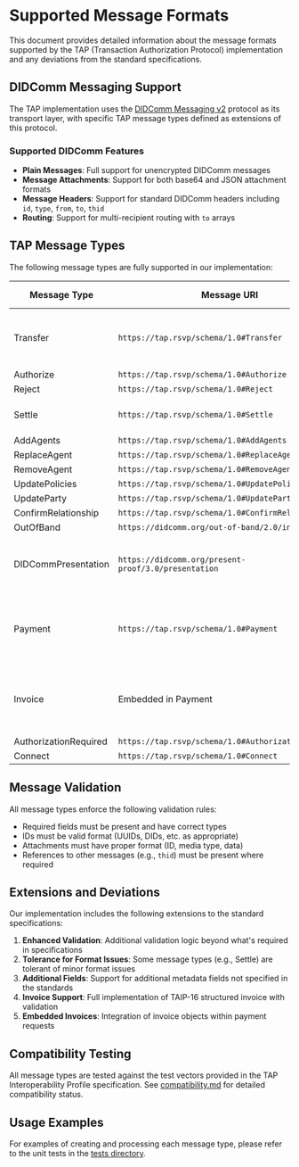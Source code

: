 # Supported Message Formats

This document provides detailed information about the message formats supported by the TAP (Transaction Authorization Protocol) implementation and any deviations from the standard specifications.

## DIDComm Messaging Support

The TAP implementation uses the [DIDComm Messaging v2](https://identity.foundation/didcomm-messaging/spec/) protocol as its transport layer, with specific TAP message types defined as extensions of this protocol.

### Supported DIDComm Features

- **Plain Messages**: Full support for unencrypted DIDComm messages
- **Message Attachments**: Support for both base64 and JSON attachment formats
- **Message Headers**: Support for standard DIDComm headers including `id`, `type`, `from`, `to`, `thid`
- **Routing**: Support for multi-recipient routing with `to` arrays

## TAP Message Types

The following message types are fully supported in our implementation:

| Message Type | Message URI | Standard Compliance | Notes |
|--------------|-------------|---------------------|-------|
| Transfer | `https://tap.rsvp/schema/1.0#Transfer` | Full | Supports both object and string representations of AssetId |
| Authorize | `https://tap.rsvp/schema/1.0#Authorize` | Full | - |
| Reject | `https://tap.rsvp/schema/1.0#Reject` | Full | - |
| Settle | `https://tap.rsvp/schema/1.0#Settle` | Full | Implementation is tolerant of format issues |
| AddAgents | `https://tap.rsvp/schema/1.0#AddAgents` | Full | - |
| ReplaceAgent | `https://tap.rsvp/schema/1.0#ReplaceAgent` | Full | - |
| RemoveAgent | `https://tap.rsvp/schema/1.0#RemoveAgent` | Full | - |
| UpdatePolicies | `https://tap.rsvp/schema/1.0#UpdatePolicies` | Full | - |
| UpdateParty | `https://tap.rsvp/schema/1.0#UpdateParty` | Full | - |
| ConfirmRelationship | `https://tap.rsvp/schema/1.0#ConfirmRelationship` | Full | - |
| OutOfBand | `https://didcomm.org/out-of-band/2.0/invitation` | Full | - |
| DIDCommPresentation | `https://didcomm.org/present-proof/3.0/presentation` | Full | Fully compliant with standard DIDComm present-proof protocol |
| Payment | `https://tap.rsvp/schema/1.0#Payment` | Full | TAIP-14 support with currency/asset options and embedded invoice |
| Invoice | Embedded in Payment | Full | TAIP-16 compliant structured invoice with line items and tax details |
| AuthorizationRequired | `https://tap.rsvp/schema/1.0#AuthorizationRequired` | Full | - |
| Connect | `https://tap.rsvp/schema/1.0#Connect` | Full | - |

## Message Validation

All message types enforce the following validation rules:

- Required fields must be present and have correct types
- IDs must be valid format (UUIDs, DIDs, etc. as appropriate)
- Attachments must have proper format (ID, media type, data)
- References to other messages (e.g., `thid`) must be present where required

## Extensions and Deviations

Our implementation includes the following extensions to the standard specifications:

1. **Enhanced Validation**: Additional validation logic beyond what's required in specifications
2. **Tolerance for Format Issues**: Some message types (e.g., Settle) are tolerant of minor format issues
3. **Additional Fields**: Support for additional metadata fields not specified in the standards
4. **Invoice Support**: Full implementation of TAIP-16 structured invoice with validation
5. **Embedded Invoices**: Integration of invoice objects within payment requests

## Compatibility Testing

All message types are tested against the test vectors provided in the TAP Interoperability Profile specification. See [compatibility.md](../prds/compatibility.md) for detailed compatibility status.

## Usage Examples

For examples of creating and processing each message type, please refer to the unit tests in the [tests directory](./tests/).
